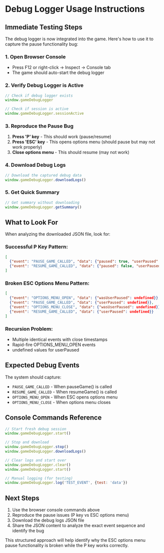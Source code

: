 # Debug Logger Usage Instructions

## Immediate Testing Steps

The debug logger is now integrated into the game. Here's how to use it to capture the pause functionality bug:

### 1. Open Browser Console
- Press F12 or right-click → Inspect → Console tab
- The game should auto-start the debug logger

### 2. Verify Debug Logger is Active
```javascript
// Check if debug logger exists
window.gameDebugLogger

// Check if session is active
window.gameDebugLogger.sessionActive
```

### 3. Reproduce the Pause Bug
1. **Press 'P' key** - This should work (pause/resume)
2. **Press 'ESC' key** - This opens options menu (should pause but may not work properly)
3. **Close options menu** - This should resume (may not work)

### 4. Download Debug Logs
```javascript
// Download the captured debug data
window.gameDebugLogger.downloadLogs()
```

### 5. Get Quick Summary
```javascript
// Get summary without downloading
window.gameDebugLogger.getSummary()
```

## What to Look For

When analyzing the downloaded JSON file, look for:

### Successful P Key Pattern:
```json
[
  {"event": "PAUSE_GAME_CALLED", "data": {"paused": true, "userPaused": true}},
  {"event": "RESUME_GAME_CALLED", "data": {"paused": false, "userPaused": false}}
]
```

### Broken ESC Options Menu Pattern:
```json
[
  {"event": "OPTIONS_MENU_OPEN", "data": {"wasUserPaused": undefined}},
  {"event": "PAUSE_GAME_CALLED", "data": {"userPaused": undefined}},
  {"event": "OPTIONS_MENU_CLOSE", "data": {"wasUserPaused": undefined}},
  {"event": "RESUME_GAME_CALLED", "data": {"userPaused": undefined}}
]
```

### Recursion Problem:
- Multiple identical events with close timestamps
- Rapid-fire OPTIONS_MENU_OPEN events
- undefined values for userPaused

## Expected Debug Events

The system should capture:
- `PAUSE_GAME_CALLED` - When pauseGame() is called
- `RESUME_GAME_CALLED` - When resumeGame() is called  
- `OPTIONS_MENU_OPEN` - When ESC opens options menu
- `OPTIONS_MENU_CLOSE` - When options menu closes

## Console Commands Reference

```javascript
// Start fresh debug session
window.gameDebugLogger.start()

// Stop and download
window.gameDebugLogger.stop()
window.gameDebugLogger.downloadLogs()

// Clear logs and start over
window.gameDebugLogger.clear()
window.gameDebugLogger.start()

// Manual logging (for testing)
window.gameDebugLogger.log('TEST_EVENT', {test: 'data'})
```

## Next Steps

1. Use the browser console commands above
2. Reproduce the pause issues (P key vs ESC options menu)
3. Download the debug logs JSON file
4. Share the JSON content to analyze the exact event sequence and identify the bug

This structured approach will help identify why the ESC options menu pause functionality is broken while the P key works correctly.
